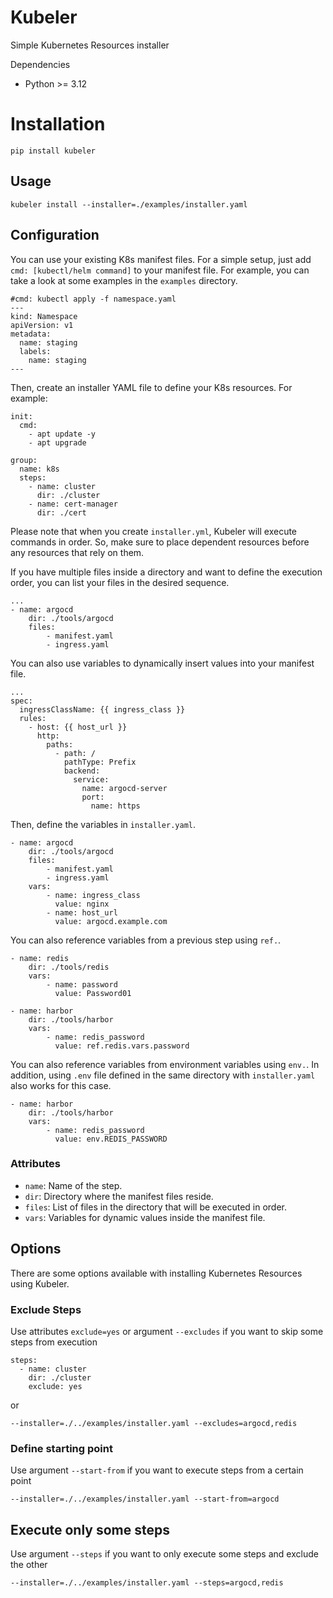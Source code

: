 # Kubeler

Simple Kubernetes Resources installer

Dependencies
- Python >= 3.12

# Installation

```
pip install kubeler
```

## Usage
```
kubeler install --installer=./examples/installer.yaml
```

## Configuration

You can use your existing K8s manifest files. For a simple setup, just add `cmd: [kubectl/helm command]` to your manifest file. For example, you can take a look at some examples in the `examples` directory.

```
#cmd: kubectl apply -f namespace.yaml
---
kind: Namespace
apiVersion: v1
metadata:
  name: staging
  labels:
    name: staging
---
```

Then, create an installer YAML file to define your K8s resources. For example:

```
init:
  cmd: 
    - apt update -y
    - apt upgrade

group:
  name: k8s
  steps:
    - name: cluster
      dir: ./cluster
    - name: cert-manager
      dir: ./cert
```

Please note that when you create `installer.yml`, Kubeler will execute commands in order. So, make sure to place dependent resources before any resources that rely on them.

If you have multiple files inside a directory and want to define the execution order, you can list your files in the desired sequence.

```
...
- name: argocd
    dir: ./tools/argocd
    files:
        - manifest.yaml
        - ingress.yaml
```

You can also use variables to dynamically insert values into your manifest file.

```
...
spec:
  ingressClassName: {{ ingress_class }}
  rules:
    - host: {{ host_url }}
      http:
        paths:
          - path: /
            pathType: Prefix
            backend:
              service: 
                name: argocd-server
                port: 
                  name: https
```

Then, define the variables in `installer.yaml`.

```
- name: argocd
    dir: ./tools/argocd
    files:
        - manifest.yaml
        - ingress.yaml
    vars:
        - name: ingress_class
          value: nginx
        - name: host_url
          value: argocd.example.com
```

You can also reference variables from a previous step using `ref.`.

```
- name: redis
    dir: ./tools/redis
    vars:
        - name: password
          value: Password01

- name: harbor
    dir: ./tools/harbor
    vars:
        - name: redis_password  
          value: ref.redis.vars.password
```

You can also reference variables from environment variables using `env.`. In addition, using `.env` file defined in the same directory with `installer.yaml` also works for this case.

```
- name: harbor
    dir: ./tools/harbor
    vars:
        - name: redis_password  
          value: env.REDIS_PASSWORD
```

### Attributes

- `name`: Name of the step.
- `dir`: Directory where the manifest files reside.
- `files`: List of files in the directory that will be executed in order.
- `vars`: Variables for dynamic values inside the manifest file.

## Options

There are some options available with installing Kubernetes Resources using Kubeler.

### Exclude Steps

Use attributes `exclude=yes` or argument `--excludes` if you want to skip some steps from execution

```
steps:
  - name: cluster
    dir: ./cluster
    exclude: yes
```

or 
```
--installer=./../examples/installer.yaml --excludes=argocd,redis
```

### Define starting point

Use argument `--start-from` if you want to execute steps from a certain point

```
--installer=./../examples/installer.yaml --start-from=argocd
```

## Execute only some steps

Use argument `--steps` if you want to only execute some steps and exclude the other

```
--installer=./../examples/installer.yaml --steps=argocd,redis
```
